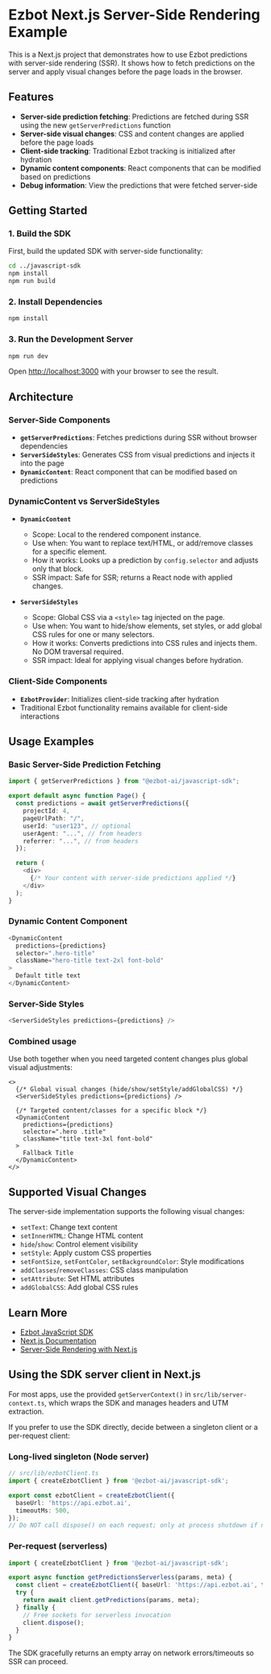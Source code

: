 # Ezbot Next.js Server-Side Rendering Example

This is a Next.js project that demonstrates how to use Ezbot predictions with server-side rendering (SSR). It shows how to fetch predictions on the server and apply visual changes before the page loads in the browser.

## Features

- **Server-side prediction fetching**: Predictions are fetched during SSR using the new `getServerPredictions` function
- **Server-side visual changes**: CSS and content changes are applied before the page loads
- **Client-side tracking**: Traditional Ezbot tracking is initialized after hydration
- **Dynamic content components**: React components that can be modified based on predictions
- **Debug information**: View the predictions that were fetched server-side

## Getting Started

### 1. Build the SDK

First, build the updated SDK with server-side functionality:

```bash
cd ../javascript-sdk
npm install
npm run build
```

### 2. Install Dependencies

```bash
npm install
```

### 3. Run the Development Server

```bash
npm run dev
```

Open [http://localhost:3000](http://localhost:3000) with your browser to see the result.

## Architecture

### Server-Side Components

- **`getServerPredictions`**: Fetches predictions during SSR without browser dependencies
- **`ServerSideStyles`**: Generates CSS from visual predictions and injects it into the page
- **`DynamicContent`**: React component that can be modified based on predictions

### DynamicContent vs ServerSideStyles

- **`DynamicContent`**
  - Scope: Local to the rendered component instance.
  - Use when: You want to replace text/HTML, or add/remove classes for a specific element.
  - How it works: Looks up a prediction by `config.selector` and adjusts only that block.
  - SSR impact: Safe for SSR; returns a React node with applied changes.

- **`ServerSideStyles`**
  - Scope: Global CSS via a `<style>` tag injected on the page.
  - Use when: You want to hide/show elements, set styles, or add global CSS rules for one or many selectors.
  - How it works: Converts predictions into CSS rules and injects them. No DOM traversal required.
  - SSR impact: Ideal for applying visual changes before hydration.

### Client-Side Components

- **`EzbotProvider`**: Initializes client-side tracking after hydration
- Traditional Ezbot functionality remains available for client-side interactions

## Usage Examples

### Basic Server-Side Prediction Fetching

```typescript
import { getServerPredictions } from "@ezbot-ai/javascript-sdk";

export default async function Page() {
  const predictions = await getServerPredictions({
    projectId: 4,
    pageUrlPath: "/",
    userId: "user123", // optional
    userAgent: "...", // from headers
    referrer: "...", // from headers
  });

  return (
    <div>
      {/* Your content with server-side predictions applied */}
    </div>
  );
}
```

### Dynamic Content Component

```typescript
<DynamicContent 
  predictions={predictions} 
  selector=".hero-title"
  className="hero-title text-2xl font-bold"
>
  Default title text
</DynamicContent>
```

### Server-Side Styles

```typescript
<ServerSideStyles predictions={predictions} />
```

### Combined usage

Use both together when you need targeted content changes plus global visual adjustments:

```tsx
<>
  {/* Global visual changes (hide/show/setStyle/addGlobalCSS) */}
  <ServerSideStyles predictions={predictions} />

  {/* Targeted content/classes for a specific block */}
  <DynamicContent
    predictions={predictions}
    selector=".hero .title"
    className="title text-3xl font-bold"
  >
    Fallback Title
  </DynamicContent>
</>
```

## Supported Visual Changes

The server-side implementation supports the following visual changes:

- `setText`: Change text content
- `setInnerHTML`: Change HTML content
- `hide`/`show`: Control element visibility
- `setStyle`: Apply custom CSS properties
- `setFontSize`, `setFontColor`, `setBackgroundColor`: Style modifications
- `addClasses`/`removeClasses`: CSS class manipulation
- `setAttribute`: Set HTML attributes
- `addGlobalCSS`: Add global CSS rules

## Learn More

- [Ezbot JavaScript SDK](https://github.com/ezbot-ai/javascript-sdk)
- [Next.js Documentation](https://nextjs.org/docs)
- [Server-Side Rendering with Next.js](https://nextjs.org/docs/app/building-your-application/rendering/server-components)

## Using the SDK server client in Next.js

For most apps, use the provided `getServerContext()` in `src/lib/server-context.ts`, which wraps the SDK and manages headers and UTM extraction.

If you prefer to use the SDK directly, decide between a singleton client or a per-request client:

### Long-lived singleton (Node server)
```ts
// src/lib/ezbotClient.ts
import { createEzbotClient } from '@ezbot-ai/javascript-sdk';

export const ezbotClient = createEzbotClient({
  baseUrl: 'https://api.ezbot.ai',
  timeoutMs: 500,
});
// Do NOT call dispose() on each request; only at process shutdown if needed.
```

### Per-request (serverless)
```ts
import { createEzbotClient } from '@ezbot-ai/javascript-sdk';

export async function getPredictionsServerless(params, meta) {
  const client = createEzbotClient({ baseUrl: 'https://api.ezbot.ai', timeoutMs: 500 });
  try {
    return await client.getPredictions(params, meta);
  } finally {
    // Free sockets for serverless invocation
    client.dispose();
  }
}
```

The SDK gracefully returns an empty array on network errors/timeouts so SSR can proceed.
